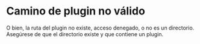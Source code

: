 # Camino de plugin no válido

O bien, la ruta del plugin no existe, acceso denegado, o no es un directorio. Asegúrese de que el
directorio existe y que contiene un plugin.
